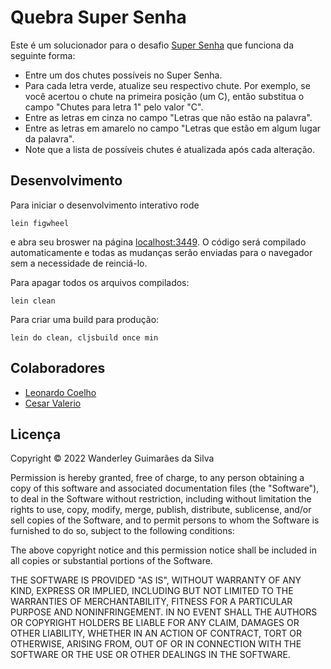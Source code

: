 # Quebra Super Senha

Este é um solucionador para o desafio [Super Senha](https://vini.me/supersenha/) que funciona da seguinte forma:

- Entre um dos chutes possíveis no Super Senha.
- Para cada letra verde, atualize seu respectivo chute. Por exemplo, se você acertou o chute na primeira posição (um C), então substitua o campo "Chutes para letra 1" pelo valor "C".
- Entre as letras em cinza no campo "Letras que não estão na palavra".
- Entre as letras em amarelo no campo "Letras que estão em algum lugar da palavra".
- Note que a lista de possíveis chutes é atualizada após cada alteração.

## Desenvolvimento

Para iniciar o desenvolvimento interativo rode


    lein figwheel

e abra seu broswer na página [localhost:3449](http://localhost:3449/). O código será compilado automaticamente e todas as mudanças serão enviadas para o navegador sem a necessidade de reinciá-lo.


Para apagar todos os arquivos compilados:

    lein clean

Para criar uma build para produção:

    lein do clean, cljsbuild once min

## Colaboradores

- [Leonardo Coelho](https://github.com/leonardocna)
- [Cesar Valerio](https://github.com/Catulow)


## Licença

Copyright © 2022 Wanderley Guimarães da Silva

Permission is hereby granted, free of charge, to any person obtaining a copy of this software and associated documentation files (the "Software"), to deal in the Software without restriction, including without limitation the rights to use, copy, modify, merge, publish, distribute, sublicense, and/or sell copies of the Software, and to permit persons to whom the Software is furnished to do so, subject to the following conditions:

The above copyright notice and this permission notice shall be included in all copies or substantial portions of the Software.

THE SOFTWARE IS PROVIDED "AS IS", WITHOUT WARRANTY OF ANY KIND, EXPRESS OR IMPLIED, INCLUDING BUT NOT LIMITED TO THE WARRANTIES OF MERCHANTABILITY, FITNESS FOR A PARTICULAR PURPOSE AND NONINFRINGEMENT. IN NO EVENT SHALL THE AUTHORS OR COPYRIGHT HOLDERS BE LIABLE FOR ANY CLAIM, DAMAGES OR OTHER LIABILITY, WHETHER IN AN ACTION OF CONTRACT, TORT OR OTHERWISE, ARISING FROM, OUT OF OR IN CONNECTION WITH THE SOFTWARE OR THE USE OR OTHER DEALINGS IN THE SOFTWARE.
